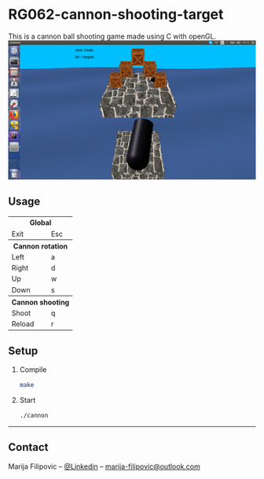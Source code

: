 # RG062-cannon-shooting-target


This is a cannon ball shooting game made using C with openGL.
![](screenshot4.png)

## Usage

<table>
  <tr>
    <th colspan="2">Global</th>
  </tr>
  <tr>
    <td>Exit</td><td>Esc</td>
  </tr>
  <tr>
    <th colspan="2">Cannon rotation</th>
  </tr>
  <tr>
    <td>Left</td><td>a</td>
  </tr>
  <tr>
    <td>Right</td><td>d</td>
  </tr>
  <tr>
    <td>Up</td><td>w</td>
  </tr>
  <tr>
    <td>Down</td><td>s</td>
  </tr>
  <tr>
    <th colspan="2"> Cannon shooting </th>
  </tr>
    <tr>
        <td>Shoot</td><td>q</td>    
    </tr>
    <tr>
        <td>Reload</td><td>r</td>
    </tr>
</table>


## Setup

1. Compile

    ```sh
	make

    ```

2. Start

    ```sh
	./cannon

    ```

***
## Contact

Marija Filipovic – [@Linkedin](https://www.linkedin.com/in/marija-filipovic/) – marija-filipovic@outlook.com
